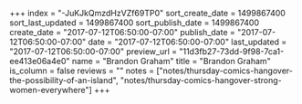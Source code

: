 +++
index = "-JuKJkQmzdHzVZf69TP0"
sort_create_date = 1499867400
sort_last_updated = 1499867400
sort_publish_date = 1499867400
create_date = "2017-07-12T06:50:00-07:00"
publish_date = "2017-07-12T06:50:00-07:00"
date = "2017-07-12T06:50:00-07:00"
last_updated = "2017-07-12T06:50:00-07:00"
preview_url = "11d3fb27-73dd-9f98-7ca1-ee413e06a4e0"
name = "Brandon Graham"
title = "Brandon Graham"
is_column = false
reviews = ""
notes = ["notes/thursday-comics-hangover-the-possibility-of-an-island", "notes/thursday-comics-hangover-strong-women-everywhere"]
+++

